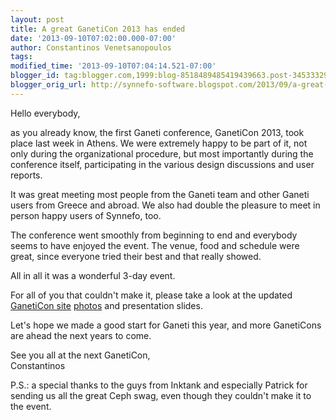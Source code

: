 ```yaml
---
layout: post
title: A great GanetiCon 2013 has ended
date: '2013-09-10T07:02:00.000-07:00'
author: Constantinos Venetsanopoulos
tags: 
modified_time: '2013-09-10T07:04:14.521-07:00'
blogger_id: tag:blogger.com,1999:blog-8518489485419439663.post-3453332965930377877
blogger_orig_url: http://synnefo-software.blogspot.com/2013/09/a-great-ganeticon-2013-has-ended.html
---
```




Hello everybody,

as you already know, the first Ganeti conference, GanetiCon 2013, took place last week in Athens. We were extremely happy to be part of it, not only during the organizational procedure, but most importantly during the conference itself, participating in the various design discussions and user reports.<!--break-->

It was great meeting most people from the Ganeti team and other Ganeti users from Greece and abroad. We also had double the pleasure to meet in person happy users of Synnefo, too.

The conference went smoothly from beginning to end and everybody seems to have enjoyed the event. The venue, food and schedule were great, since everyone tried their best and that really showed.

All in all it was a wonderful 3-day event.

For all of you that couldn't make it, please take a look at the updated [GanetiCon site](https://sites.google.com/site/ganeticon/) [photos](https://sites.google.com/site/ganeticon/home/photos) and presentation slides.

Let's hope we made a good start for Ganeti this year, and more GanetiCons are ahead the next years to come.

See you all at the next GanetiCon,  
Constantinos

P.S.: a special thanks to the guys from Inktank and especially Patrick for sending us all the great Ceph swag, even though they couldn't make it to the event.